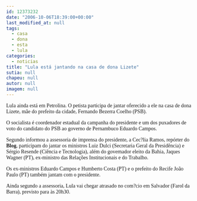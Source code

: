 ```yaml
---
id: 12373232
date: "2006-10-06T18:39:00+00:00"
last_modified_at: null
tags:
  - casa
  - dona
  - esta
  - lula
categories:
  - noticias
title: "Lula está jantando na casa de dona Lizete"
sutia: null
chapeu: null
autor: null
imagem: null
---
```

<p><P><FONT face=Verdana>Lula ainda está em Petrolina. O petista participa de jantar oferecido a ele na casa de dona Lizete, mãe do prefeito da cidade, Fernando Bezerra Coelho (PSB). </FONT></P></p>
<p><P><FONT face=Verdana>O socialista é coordenador estadual da campanha do presidente e um dos puxadores de voto do candidato do PSB ao governo de Pernambuco Eduardo Campos. </FONT></P></p>
<p><P><FONT face=Verdana>Segundo informou a assessoria de imprensa do presidente, a Cec?lia Ramos, repórter do <STRONG>Blog</STRONG>, participam do jantar os ministros Luiz Dulci (Secretaria Geral da Presidência) e Sérgio Resende (Ciência e Tecnologia), além do governador eleito da Bahia, Jaques Wagner (PT), ex-ministro das Relações Institucionais e do Trabalho.</FONT></P></p>
<p><P><FONT face=Verdana>Os ex-ministros Eduardo Campos e Humberto Costa (PT) e o prefeito do Recife João Paulo (PT) também jantam com o presidente. </FONT></P></p>
<p><P><FONT face=Verdana>Ainda segundo a assessoria, Lula vai chegar atrasado no com?cio em Salvador (Farol da Barra), previsto para às 20h30.</FONT></P> </p>
